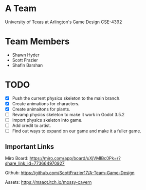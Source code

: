 # A Team
University of Texas at Arlington's Game Design CSE-4392

# Team Members

- Shawn Hyder
- Scott Frazier
- Shafin Barshan

# TODO

- [X] Push the current physics skeleton to the main branch.
- [X] Create animations for characters.
- [X] Create animaitons for plants.
- [ ] Revamp physics skeleton to make it work in Godot 3.5.2
- [ ] Import physics skeleton into game.
- [ ] Add credit to artist.
- [ ] Find out ways to expand on our game and make it a fuller game.

## Important Links

Miro Board: https://miro.com/app/board/uXjVMlBc0Pk=/?share_link_id=773664970927

Github: https://github.com/ScottFrazier17/A-Team-Game-Design

Assets: https://maaot.itch.io/mossy-cavern
